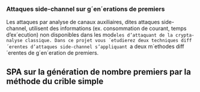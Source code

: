 ### Attaques side-channel sur g´en´erations de premiers
Les attaques par analyse de canaux auxiliaires, dites attaques side-
channel, utilisent des informations (ex. consommation de courant, temps
d’ex´ecution) non disponibles dans les mod`eles d’attaquant de la crypta-
nalyse classique. Dans ce projet vous ´etudierez deux techniques diff´erentes
d’attaques side-channel s’appliquant `a deux m´ethodes diff´erentes de
g´en´eration de premiers.

## SPA sur la génération de nombre premiers par la méthode du crible simple